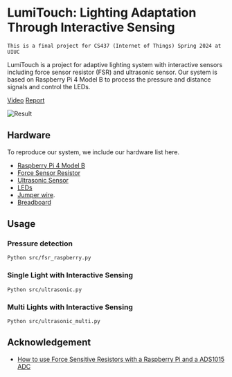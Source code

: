 # LumiTouch: Lighting Adaptation Through Interactive Sensing

`This is a final project for CS437 (Internet of Things) Spring 2024 at UIUC`  

LumiTouch is a project for adaptive lighting system with interactive sensors including force sensor resistor (FSR) and ultrasonic sensor. Our system is based on Raspberry Pi 4 Model B to process the pressure and distance signals and control the LEDs. 

[Video](https://drive.google.com/file/d/1xwM0cCyaitssnh8i8X5o6ZnUSOekoxKG/view) [Report](/assets/CS437_final.pdf)

![Result](/assets/results.png)

## Hardware

To reproduce our system, we include our hardware list here.

- [Raspberry Pi 4 Model B](https://www.amazon.com/Raspberry-Model-2019-Quad-Bluetooth/dp/B07TC2BK1X/?th=1)
- [Force Sensor Resistor](https://www.amazon.com/gp/product/B00B887DBC/ref=ox_sc_rp_title_rp_1?smid=&psc=1&pf_rd_p=a31e89a8-26da-4517-9344-bed7a347818e&pd_rd_wg=lWrQs&pd_rd_i=B00B887DBC&pd_rd_w=4JFQh&content-id=amzn1.sym.a31e89a8-26da-4517-9344-bed7a347818e&pd_rd_r=M8YXHJD3M17RTNNPGG53)
- [Ultrasonic Sensor](https://www.amazon.com/Ultrasonic-Distance-Transmitter-Receiver-MEGA2560/dp/B07PFCVM9D/ref=sr_1_2_sspa?crid=1NZS60W6M6R9B&dib=eyJ2IjoiMSJ9.E2SIkElJhtFWCJCHL5Q6Y3vyMcZDuOOj1lHVUVIASi8LzqXYBZM-F-m0eAwK81wRRgms80CS4qPrBF7Rcu3Wa-5trjq5y7geeSSaH4WkjwtGTP6RwCU5uOJudILfInA_v-lSPZxCSuRHeEDtMnf--HqA9lpakDKEJGKkyURMN66gOchTH3_7XC3aygGJdPhBcsuRWGHFp2BDhXTaan9ett2tPOnpJ4-q2TRRsksTvHM.FkAg6R0gnlDbgTkGmq56ViKqcdwyfoDXgLhLk3SzpzQ&dib_tag=se&keywords=ultrasonic+sensor&qid=1714969087&sprefix=ultrasonic+sensor%2Caps%2C81&sr=8-2-spons&sp_csd=d2lkZ2V0TmFtZT1zcF9hdGY&psc=1)
- [LEDs](https://www.amazon.com/dp/B07PG84V17?ref=ppx_yo2ov_dt_b_product_details&th=1)
- [Jumper wire](https://www.amazon.com/Elegoo-EL-CP-004-Multicolored-Breadboard-arduino/dp/B01EV70C78/ref=sr_1_3_sspa?crid=S9DNVB4ABY8P&dib=eyJ2IjoiMSJ9.q-Pd8h6QV_QsVCQvh3sPUCmjtfxnhG7-b0_O6MwzKaqTnL8KhOW6LJ-3w7F0XBQNJINSHxVsUG5B5KNmFW-U-zRKK6B4NT5aijS7Mq5P5mFpCWui0zgYoUOX2jKaXKcJs1pggnIGQoLXMvJ2s69qQaIhahTZqN-DffmtnFwycPU1PJ4aLO1v9DCVKAmfeEuHNQcg6jC07goV5hau8nOH9A65da7S46PgWwOgMBqPVMcAddLxmxGaWsKusEQU-S8JnDfN60ZIZ3y70YRBhViLREop2yvNZB8JG_7QFkprxtk.AnPQPPakRwT-bemjlR1slT4rN-veDXzFayih25KMqWs&dib_tag=se&keywords=jumper+wire&qid=1714969177&s=hi&sprefix=jumper+wire%2Ctools%2C77&sr=1-3-spons&sp_csd=d2lkZ2V0TmFtZT1zcF9hdGY&psc=1).
- [Breadboard](https://www.amazon.com/EL-CP-003-Breadboard-Solderless-Distribution-Connecting/dp/B01EV6LJ7G/ref=sr_1_2_sspa?dib=eyJ2IjoiMSJ9.0XjhQpvsxVGvVwki4XDjTQ1NwlQgUbmPkISrVDMlHvUJ74nv754rZAUCzJ7kgtUDf69eG2ZWZWGIyB7vcX6DrfRQsvRE5Y6nBYHKO0GjEzly97yXZFH1kIuG22RXmAgdDWdyWmF4j-Ls-nibY0WK23wWJ3ejG4UTci44b910zCBA8g0qw7atUayr4oDgGI0T0NJF5D-hoS-DGQ7PwztIJReIth1MW1P8tnEzI7DmZmY.rzbqyWbg1d5iXKyCH5f8G97qX3Oz65M3FymNBd56tmY&dib_tag=se&keywords=breadboard&qid=1714969210&sr=8-2-spons&sp_csd=d2lkZ2V0TmFtZT1zcF9hdGY&psc=1)

## Usage

### Pressure detection
```shell
Python src/fsr_raspberry.py
```

### Single Light with Interactive Sensing
```shell
Python src/ultrasonic.py
```

### Multi Lights with Interactive Sensing
```shell
Python src/ultrasonic_multi.py
```

## Acknowledgement
- [How to use Force Sensitive Resistors with a Raspberry Pi and a ADS1015 ADC](https://www.youtube.com/watch?v=SX0636jmktM)
